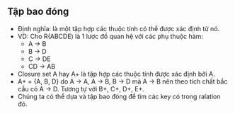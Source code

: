 ## Tập bao đóng
- Định nghĩa: là một tập hợp các thuộc tính có thể được xác định từ nó.
- VD: Cho R(ABCDE) là 1 lược đồ quan hệ với các phụ thuộc hàm:
  - A -> B
  - B -> D
  - C -> DE
  - CD -> AB
- Closure set A hay A+ là tập hợp các thuộc tính được xác định bởi A.
- A+ = {A, B, D} do A -> A, A -> B, B -> D mà A -> B nên theo tích chất bắc cầu có A -> D. Tương tự với B+, C+, D+, E+.
- Chúng ta có thể dựa và tập bao đóng để tìm các key có trong ralation đó.
